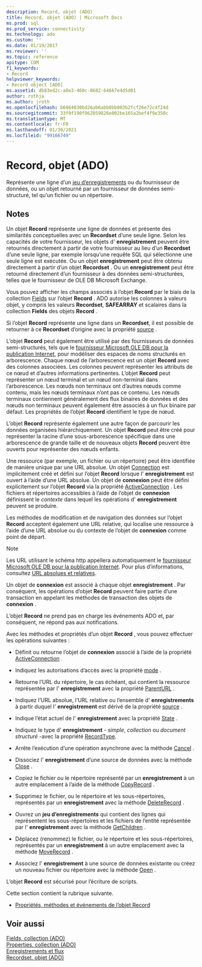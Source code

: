 ```yaml
---
description: Record, objet (ADO)
title: Record, objet (ADO) | Microsoft Docs
ms.prod: sql
ms.prod_service: connectivity
ms.technology: ado
ms.custom: ''
ms.date: 01/19/2017
ms.reviewer: ''
ms.topic: reference
apitype: COM
f1_keywords:
- Record
helpviewer_keywords:
- Record object [ADO]
ms.assetid: db83ed2c-a8e3-460c-8682-64667e4d5d01
author: rothja
ms.author: jroth
ms.openlocfilehash: b6064030bd26ab6abb0bb003b2fcf26e72c4f24d
ms.sourcegitcommit: 33f0f190f962059826e002be165a2bef4f9e350c
ms.translationtype: MT
ms.contentlocale: fr-FR
ms.lasthandoff: 01/30/2021
ms.locfileid: "99166749"
---
```

# <a name="record-object-ado"></a>Record, objet (ADO)
Représente une ligne d’un [jeu d’enregistrements](./recordset-object-ado.md) ou du fournisseur de données, ou un objet retourné par un fournisseur de données semi-structuré, tel qu’un fichier ou un répertoire.  
  
## <a name="remarks"></a>Notes  
 Un objet **Record** représente une ligne de données et présente des similarités conceptuelles avec un **Recordset** d’une seule ligne. Selon les capacités de votre fournisseur, les objets d' **enregistrement** peuvent être retournés directement à partir de votre fournisseur au lieu d’un **Recordset** d’une seule ligne, par exemple lorsqu’une requête SQL qui sélectionne une seule ligne est exécutée. Ou un objet **enregistrement** peut être obtenu directement à partir d’un objet **Recordset** . Ou un **enregistrement** peut être retourné directement d’un fournisseur à des données semi-structurées, telles que le fournisseur de OLE DB Microsoft Exchange.  
  
 Vous pouvez afficher les champs associés à l’objet **Record** par le biais de la collection [Fields](./fields-collection-ado.md) sur l’objet **Record** . ADO autorise les colonnes à valeurs objet, y compris les valeurs **Recordset**, **SAFEARRAY** et scalaires dans la collection **Fields** des objets **Record** .  
  
 Si l’objet **Record** représente une ligne dans un **Recordset**, il est possible de retourner à ce **Recordset** d’origine avec la propriété [source](./source-property-ado-record.md) .  
  
 L’objet **Record** peut également être utilisé par des fournisseurs de données semi-structurés, tels que le [fournisseur Microsoft OLE DB pour la publication Internet](../../guide/appendixes/microsoft-ole-db-provider-for-internet-publishing.md), pour modéliser des espaces de noms structurés en arborescence. Chaque nœud de l’arborescence est un objet **Record** avec des colonnes associées. Les colonnes peuvent représenter les attributs de ce nœud et d’autres informations pertinentes. L’objet **Record** peut représenter un nœud terminal et un nœud non-terminal dans l’arborescence. Les nœuds non terminaux ont d’autres nœuds comme contenu, mais les nœuds terminaux n’ont pas ce contenu. Les nœuds terminaux contiennent généralement des flux binaires de données et des nœuds non terminaux peuvent également être associés à un flux binaire par défaut. Les propriétés de l’objet **Record** identifient le type de nœud.  
  
 L’objet **Record** représente également une autre façon de parcourir les données organisées hiérarchiquement. Un objet **Record** peut être créé pour représenter la racine d’une sous-arborescence spécifique dans une arborescence de grande taille et de nouveaux objets **Record** peuvent être ouverts pour représenter des nœuds enfants.  
  
 Une ressource (par exemple, un fichier ou un répertoire) peut être identifiée de manière unique par une URL absolue. Un objet [Connection](./connection-object-ado.md) est implicitement créé et défini sur l’objet **Record** lorsque l' **enregistrement** est ouvert à l’aide d’une URL absolue. Un objet de **connexion** peut être défini explicitement sur l’objet **Record** via la propriété [ActiveConnection](./activeconnection-property-ado.md) . Les fichiers et répertoires accessibles à l’aide de l’objet de **connexion** définissent le *contexte* dans lequel les opérations d' **enregistrement** peuvent se produire.  
  
 Les méthodes de modification et de navigation des données sur l’objet **Record** acceptent également une URL relative, qui localise une ressource à l’aide d’une URL absolue ou du contexte de l’objet de **connexion** comme point de départ.  
  
> [!NOTE]
>  Les URL utilisant le schéma http appellera automatiquement le [fournisseur Microsoft OLE DB pour la publication Internet](../../guide/appendixes/microsoft-ole-db-provider-for-internet-publishing.md). Pour plus d’informations, consultez [URL absolues et relatives](../../guide/data/absolute-and-relative-urls.md).  
  
 Un objet de **connexion** est associé à chaque objet **enregistrement** . Par conséquent, les opérations d’objet **Record** peuvent faire partie d’une transaction en appelant les méthodes de transaction des objets de **connexion** .  
  
 L’objet **Record** ne prend pas en charge les événements ADO et, par conséquent, ne répond pas aux notifications.  
  
 Avec les méthodes et propriétés d’un objet **Record** , vous pouvez effectuer les opérations suivantes :  
  
-   Définit ou retourne l’objet de **connexion** associé à l’aide de la propriété [ActiveConnection](./activeconnection-property-ado.md) .  
  
-   Indiquez les autorisations d’accès avec la propriété [mode](./mode-property-ado.md) .  
  
-   Retourne l’URL du répertoire, le cas échéant, qui contient la ressource représentée par l' **enregistrement** avec la propriété [ParentURL](./parenturl-property-ado.md) .  
  
-   Indiquez l’URL absolue, l’URL relative ou l’ensemble d' **enregistrements** à partir duquel l' **enregistrement** est dérivé de la propriété [source](./source-property-ado-record.md) .  
  
-   Indique l’état actuel de l' **enregistrement** avec la propriété [State](./state-property-ado.md) .  
  
-   Indiquez le type d' **enregistrement**  -  *simple*, *collection* ou *document structuré* -avec la propriété [RecordType](./recordtype-property-ado.md).  
  
-   Arrête l’exécution d’une opération asynchrone avec la méthode [Cancel](./cancel-method-ado.md) .  
  
-   Dissociez l' **enregistrement** d’une source de données avec la méthode [Close](./close-method-ado.md) .  
  
-   Copiez le fichier ou le répertoire représenté par un **enregistrement** à un autre emplacement à l’aide de la méthode [CopyRecord](./copyrecord-method-ado.md) .  
  
-   Supprimez le fichier, ou le répertoire et les sous-répertoires, représentés par un **enregistrement** avec la méthode [DeleteRecord](./deleterecord-method-ado.md) .  
  
-   Ouvrez un **jeu d’enregistrements** qui contient des lignes qui représentent les sous-répertoires et les fichiers de l’entité représentée par l' **enregistrement** avec la méthode [GetChildren](./getchildren-method-ado.md) .  
  
-   Déplacez (renommez) le fichier, ou le répertoire et les sous-répertoires, représentés par un **enregistrement** à un autre emplacement avec la méthode [MoveRecord](./moverecord-method-ado.md) .  
  
-   Associez l' **enregistrement** à une source de données existante ou créez un nouveau fichier ou répertoire avec la méthode [Open](./open-method-ado-record.md) .  
  
 L’objet **Record** est sécurisé pour l’écriture de scripts.  
  
 Cette section contient la rubrique suivante.  
  
-   [Propriétés, méthodes et événements de l’objet Record](./record-object-properties-methods-and-events.md)  
  
## <a name="see-also"></a>Voir aussi  
 [Fields, collection (ADO)](./fields-collection-ado.md)   
 [Properties, collection (ADO)](./properties-collection-ado.md)   
 [Enregistrements et flux](../../guide/data/records-and-streams.md)   
 [Recordset, objet (ADO)](./recordset-object-ado.md)